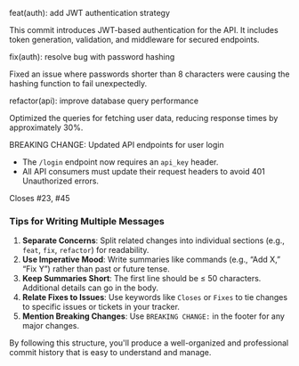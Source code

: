 feat(auth): add JWT authentication strategy

This commit introduces JWT-based authentication for the API.
It includes token generation, validation, and middleware for
secured endpoints.

fix(auth): resolve bug with password hashing

Fixed an issue where passwords shorter than 8 characters
were causing the hashing function to fail unexpectedly.

refactor(api): improve database query performance

Optimized the queries for fetching user data, reducing
response times by approximately 30%.

BREAKING CHANGE: Updated API endpoints for user login

- The `/login` endpoint now requires an `api_key` header.
- All API consumers must update their request headers to avoid
  401 Unauthorized errors.

Closes #23, #45


### **Tips for Writing Multiple Messages**
1. **Separate Concerns**: Split related changes into individual sections (e.g., `feat`, `fix`, `refactor`) for readability.
2. **Use Imperative Mood**: Write summaries like commands (e.g., “Add X,” “Fix Y”) rather than past or future tense.
3. **Keep Summaries Short**: The first line should be ≤ 50 characters. Additional details can go in the body.
4. **Relate Fixes to Issues**: Use keywords like `Closes` or `Fixes` to tie changes to specific issues or tickets in your tracker.
5. **Mention Breaking Changes**: Use `BREAKING CHANGE:` in the footer for any major changes.

By following this structure, you'll produce a well-organized and professional commit history that is easy to understand and manage.
